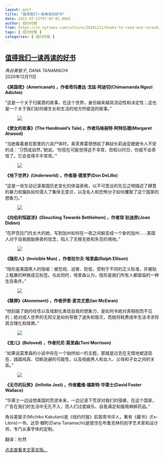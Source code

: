 ```yaml
---
layout: post
title: "值得我们一读再读的好书"
date: 2021-07-22T07:07:01.000Z
author: 纽约时报
from: https://cn.nytimes.com/culture/20201211/books-to-read-and-reread/
tags: [ 纽约时报 ]
categories: [ 纽约时报 ]
---
```

<!--1626937621000-->
[值得我们一读再读的好书](https://cn.nytimes.com/culture/20201211/books-to-read-and-reread/)
------

<div>
<address>角谷美智子, DANA TANAMACHI</address><time pudate="2021-07-22 02:56:01" datetime="2021-07-22 02:56:01">2020年12月11日</time><section class="article-body"><p><b>《美国佬》(Americanah) </b><b>，作者</b><b>奇玛曼达·戈兹·阿迪切(Chimamanda Ngozi Adichie)</b></p><p>“这是一个关于归属感的故事，在这个世界，身份越来越具流动性和决定性；这也是一个关于我们如何被生长和生活的地方所塑造的故事。”</p><p><figure class="article-inline-photo with-no-credit-caption"><img src="https://images.weserv.nl/?url=static01.nyt.com/images/2020/12/04/books/review/Tanamachi-11/Tanamachi-11-jumbo.jpg"></p><figcaption> <cite></cite></figcaption></figure><p><b>《使女的故事》(The Handmaid’s Tale) </b><b>，作者</b><b>玛格丽特·阿特伍德(Margaret Atwood)</b></p><p>“当她看着悬在那里的六具尸体时，奥芙弗雷德想起了典狱长莉迪亚嬷嬷令人不安的话：‘习惯成自然，’她说。‘你现在可能觉得这不寻常，但假以时日，你就不会奇怪了。它会变得平平常常。’”</p><p><figure class="article-inline-photo with-no-credit-caption"><img src="https://images.weserv.nl/?url=static01.nyt.com/images/2020/12/04/books/review/Tanamachi-04/Tanamachi-04-jumbo.jpg"></p><figcaption> <cite></cite></figcaption></figure><p><b>《地下世界》(Underworld) </b><b>，作者</b><b>唐·德里罗(Don DeLillo)</b></p><p>“这是一张生动记录美国历史变化的体温表格，以不可思议的先见之明描述了肆意的暴力和偏执如何潜入了集体无意识，以及名人和恐怖分子如何攫取了这个国家的想象力。”</p><p><figure class="article-inline-photo with-no-credit-caption"><img src="https://images.weserv.nl/?url=static01.nyt.com/images/2020/12/04/books/review/Tanamachi-09/Tanamachi-09-jumbo.jpg"></p><figcaption> <cite></cite></figcaption></figure><p><b>《向伯利恒跋涉》(Slouching Towards Bethlehem) </b><b>，作者</b><b>琼·狄迪昂(Joan Didion)</b></p><p>“在萨克拉门托长大的她，写到加州如何在一夜之间蜕变成一个新的加州……美国人对于自我脱胎换骨的信念，陷入了无根无依和失范的境地。”</p><p><figure class="article-inline-photo with-no-credit-caption"><img src="https://images.weserv.nl/?url=static01.nyt.com/images/2020/12/04/books/review/Tanamachi-08/Tanamachi-08-jumbo.jpg"></p><figcaption> <cite></cite></figcaption></figure><p><b>《隐形人》(Invisible Man) </b><b>，作者</b><b>拉尔夫·埃里森(Ralph Ellison)</b></p><p>“隐形是美国黑人的隐喻：被忽视、迫害、贬低，受制于不同的正义标准，并被贴上粗暴的种族成见标签。与此同时，埃里森认为，隐形是我们所有人都面临的一种生存条件。”</p><p><figure class="article-inline-photo with-no-credit-caption"><img src="https://images.weserv.nl/?url=static01.nyt.com/images/2020/12/04/books/review/Tanamachi-05/Tanamachi-05-jumbo.jpg"></p><figcaption> <cite></cite></figcaption></figure><p><b>《赎罪》(Atonement) </b><b>，作者</b><b>伊恩·麦克尤恩(Ian McEwan)</b></p><p>“他刻画了她的任性以及戏剧化表现自我的想象力，是如何令她对真相视而不见的；她对成人世界的无知又是如何导致了迷失和毁灭，而她将耗费成年生活寻求将其合理化和赎罪。”</p><p><figure class="article-inline-photo with-no-credit-caption"><img src="https://images.weserv.nl/?url=static01.nyt.com/images/2020/12/04/books/review/Tanamachi-06/Tanamachi-06-jumbo.jpg"></p><figcaption> <cite></cite></figcaption></figure><p><b>《宠儿》(Beloved) </b><b>，作者</b><b>托尼·莫里森(Toni Morrison)</b></p><p>“如果说莫里森的小说中存在一个始终如一的主题，那就是过去在无情地塑造现在、践踏纯真、切断逃避的可能性，以及扭曲男人和女人、父母和子女之间的关系。”</p><p><figure class="article-inline-photo with-no-credit-caption"><img src="https://images.weserv.nl/?url=static01.nyt.com/images/2020/12/04/books/review/Tanamachi/Tanamachi-jumbo.jpg"></p><figcaption> <cite></cite></figcaption></figure><p><b>《无尽的玩笑》(Infinite Jest) </b><b>，作者</b><b>戴维·福斯特·华莱士(David Foster Wallace)</b></p><p>“华莱士一边设想美国的荒谬未来，一边记录下荒谬对我们的侵袭，在这个国家，广告在我们的生活中无孔不入，而人们过度娱乐、自我满足和服用麻醉药品。”</p></section><footer class="author-info"><p>角谷美智子(Michiko Kakutani)是《纽约时报》前首席书评人，著有《藏书》(Ex-Libris)一书。达奈·棚町(Dana Tanamachi)是居住在布鲁克林的刻字艺术家和设计师，专门从事字体的定制。</p><p>翻译：杜然</p><p><a rel="nofollow" target="_blank" href="https://www.nytimes.com/2020/12/04/books/books-to-read-and-reread.html">点击查看本文英文版。</a></p></footer>
</div>
